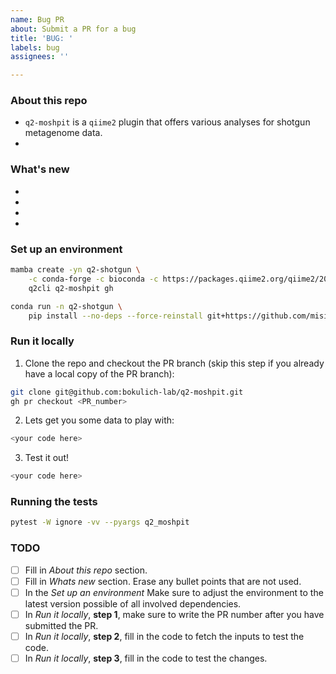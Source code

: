 ```yaml
---
name: Bug PR
about: Submit a PR for a bug
title: 'BUG: '
labels: bug
assignees: ''

---
```

### About this repo
- `q2-moshpit` is a `qiime2` plugin that offers various analyses for shotgun metagenome data.
- <!--- What part of the repo is the current PR concerned with? E.g. The current PR addressed a bug in action X, which runs a Y analysis on the inputs. -->

### What's new
- <!--- Does this PR fully address an existing issue? If so write: Closes #issue_number -->
- <!--- Describe what was changed in the code -->
- <!--- Describe why the changes are useful or necessary -->
- <!--- Is the PR blocked by another PR? If so, disclose it here. You can use the syntax user/repo_name/pull/PR_number to reference PRs in other repos. To reference PRs in the same repo simply use #PR_number -->

### Set up an environment
<!--- The following commands should get the reviewer a working environment where they can test the PR changes. -->
```bash
mamba create -yn q2-shotgun \
    -c conda-forge -c bioconda -c https://packages.qiime2.org/qiime2/2023.5/tested -c defaults \
    q2cli q2-moshpit gh

conda run -n q2-shotgun \
    pip install --no-deps --force-reinstall git+https://github.com/misialq/quast.git@issue-230
```

### Run it locally 
1. Clone the repo and checkout the PR branch (skip this step if you already have a local copy of the PR branch):
```bash
git clone git@github.com:bokulich-lab/q2-moshpit.git
gh pr checkout <PR_number>
```
<!---
- The PR_number will be created after you submit the PR, therefore it can only be set after, by editing the PR message.
- Make sure you have gh (GitHub CLI) installed in your environment.
-->

2. Lets get you some data to play with: 
<!---In the next steps provide terminal commands that get the reviewer the necessary inputs to run a working example.-->
```bash
<your code here>
```
<!---
Example:
```
wget https://scop.berkeley.edu/downloads/scopeseq-2.07/astral-scopedom-seqres-gd-sel-gs-bib-40-2.07.fa
mkdir sequences
awk 'BEGIN{FS=" "}{if(!/>/){print toupper($0)}else{print $0}}' astral-scopedom-seqres-gd-sel-gs-bib-40-2.07.fa > sequences/protein-sequences.fasta
qiime tools import --input-path sequences --output-path sequences.qza --type FeatureData\[ProteinSequence\]
```
-->

3. Test it out!
```bash
<your code here>
```
<!---
Example:
```
qiime moshpit build-diamond-db --i-sequences sequences.qza --o-diamond-db custome_diamond.qza --verbose
```
-->

### Running the tests
```bash
pytest -W ignore -vv --pyargs q2_moshpit
```

### TODO
<!---Feel free to eliminate sections that are not relevant to you PR.-->
- [ ] Fill in *About this repo* section.
- [ ] Fill in *Whats new* section. Erase any bullet points that are not used.
- [ ] In the *Set up an environment* Make sure to adjust the environment to the latest version possible of all involved dependencies.
- [ ] In *Run it locally*, **step 1**, make sure to write the PR number after you have submitted the PR.
- [ ] In *Run it locally*, **step 2**, fill in the code to fetch the inputs to test the code.
- [ ] In *Run it locally*, **step 3**, fill in the code to test the changes. 
